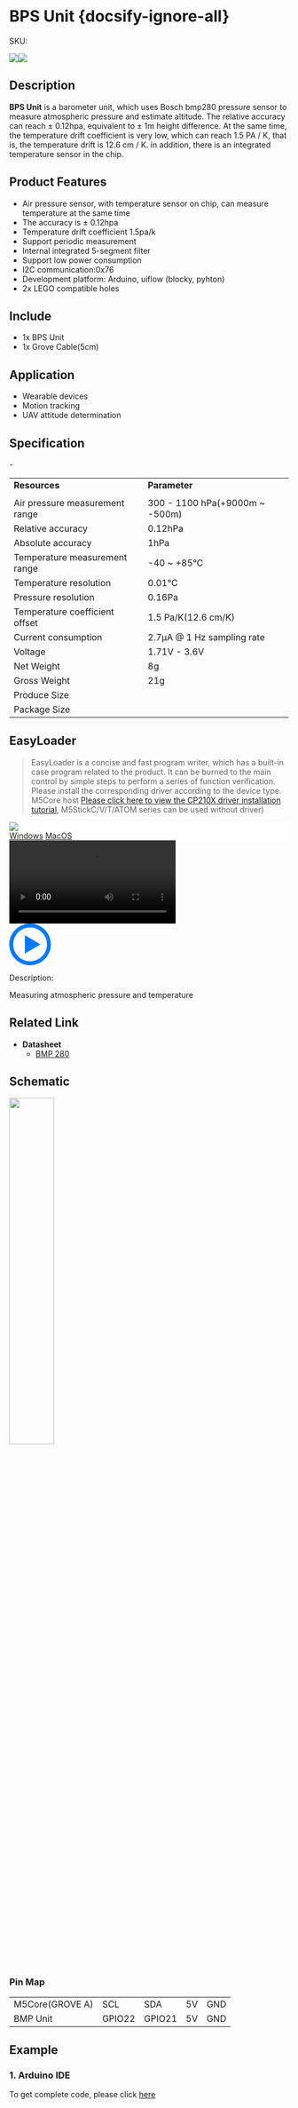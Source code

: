 # BPS Unit {docsify-ignore-all}

<el-tag effect="plain">SKU:</el-tag>

<div class="product_pic"><img src="assets/img/product_pics/unit/unit_rs485_01.webp"><img src="assets/img/product_pics/unit/unit_rs485_02.webp"></div>

## Description

**BPS Unit** is a barometer unit, which uses Bosch bmp280 pressure sensor to measure atmospheric pressure and estimate altitude. The relative accuracy can reach ± 0.12hpa, equivalent to ± 1m height difference. At the same time, the temperature drift coefficient is very low, which can reach 1.5 PA / K, that is, the temperature drift is 12.6 cm / K. in addition, there is an integrated temperature sensor in the chip.

## Product Features

- Air pressure sensor, with temperature sensor on chip, can measure temperature at the same time
- The accuracy is ± 0.12hpa
- Temperature drift coefficient 1.5pa/k
- Support periodic measurement
- Internal integrated 5-segment filter
- Support low power consumption
- I2C communication:0x76
- Development platform: Arduino, uiflow (blocky, pyhton)
- 2x LEGO compatible holes

## Include

- 1x BPS Unit
- 1x Grove Cable(5cm)

## Application

- Wearable devices
- Motion tracking
- UAV attitude determination

## Specification

<table>
   <tr style="font-weight:bold">
      <td>Resources</td>
      <td>Parameter</td>
   </tr>
   <tr>
      <td></td>
      <td></td>
   </tr>
   <tr>
      <td>Air pressure measurement range</td>
      <td>300 - 1100 hPa(+9000m ~ -500m)</td>
   </tr>
   <tr>
      <td>Relative accuracy</td>
      <td>0.12hPa</td>
   </tr>
   <tr>
      <td>Absolute accuracy</td>
      <td>1hPa</td>
   </tr>
   <tr>
      <td>Temperature measurement range</td>
      <td>-40 ~ +85°C</td>
   </tr>
   <tr>
      <td>Temperature resolution</td>
      <td>0.01°C</td>
   </tr>
   <tr>
      <td>Pressure resolution</td>
      <td>0.16Pa</td>
   </tr>
   <tr>
      <td>Temperature coefficient offset</td>
      <td>1.5 Pa/K(12.6 cm/K)</td>
   </tr>
   <tr>
      <td>Current consumption</td>
      <td>2.7μA @ 1 Hz sampling rate</td>
   </tr>
   <tr>
      <td>Voltage</td>
      <td>1.71V - 3.6V</td>
   </tr>
   <tr>
   <td>Net Weight</td>
      <td>8g</td>
   </tr>-
   <tr>
      <td>Gross Weight</td>
      <td>21g</td>
   </tr>
   <tr>
      <td>Produce Size</td>
      <td></td>
   </tr>
   <tr>
      <td>Package Size</td>
      <td></td>
   </tr>
 </table>

## EasyLoader

>EasyLoader is a concise and fast program writer, which has a built-in case program related to the product. It can be burned to the main control by simple steps to perform a series of function verification. Please install the corresponding driver according to the device type. M5Core host [Please click here to view the CP210X driver installation tutorial](en/arduino/arduino_development), M5StickC/V/T/ATOM series can be used without driver)

<div class="easyloader-box">
    <div style="background-color:white;">
        <div><img src="https://m5stack.oss-cn-shenzhen.aliyuncs.com/image/easyloader_intro.webp"></div>
        <div class="easyloader-btn">
            <a href="https://m5stack.oss-cn-shenzhen.aliyuncs.com/EasyLoader/Windows/UNIT/For%20M5Core/EasyLoader_PDM_Unit.exe">Windows</a>
            <a href="https://m5stack.oss-cn-shenzhen.aliyuncs.com/EasyLoader/MacOS/UNIT/EasyLoader_PDM_Unit_With_M5Core.dmg">MacOS</a>
        </div>
    </div>
    <div>
        <video id="example_video" controls>
            <source src="https://m5stack.oss-cn-shenzhen.aliyuncs.com/video/Product_example_video/Unit/PDM.mp4" type="video/mp4">
        </video>
        <div class="easyloader-mask">
        <a>
            <svg id="play-btn" t="1583228776634" class="icon" viewBox="0 0 1024 1024" version="1.1" xmlns="http://www.w3.org/2000/svg" p-id="4152" width="75" height="75"><path d="M512 0C229.216 0 0 229.216 0 512s229.216 512 512 512 512-229.216 512-512S794.784 0 512 0z m0 928C282.24 928 96 741.76 96 512S282.24 96 512 96s416 186.24 416 416-186.24 416-416 416zM384 288l384 224-384 224z" p-id="4153" fill="#007aff"></path></svg></a>
            <p>Description:</p>
            <p>Measuring atmospheric pressure and temperature</p>
        </div>
    </div>
</div>

## Related Link

-  **Datasheet** 
    - [BMP 280](https://m5stack.oss-cn-shenzhen.aliyuncs.com/resource/docs/datasheet/hat/BMP280-DS001-11_en.pdf)

## Schematic

<img src="assets/img/product_pics/unit/unit_rs485_03.webp" width="40%">

### Pin Map

<table>
 <tr><td>M5Core(GROVE A)</td><td>SCL</td><td>SDA</td><td>5V</td><td>GND</td></tr>
 <tr><td>BMP Unit</td><td>GPIO22</td><td>GPIO21</td><td>5V</td><td>GND</td></tr>
</table>

## Example

### 1. Arduino IDE

To get complete code, please click [here]()

<script>

   var purchase_link = '';

   anchor_search(purchase_link);
   scrollFunc();

</script>